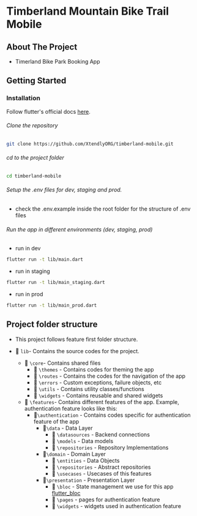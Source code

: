 # Timberland Mountain Bike Trail Mobile

## About The Project

 - Timerland Bike Park Booking App

<!-- GETTING STARTED -->
## Getting Started

### Installation
Follow flutter's official docs [here](https://docs.flutter.dev/get-started/install).


###### Clone the repository
```bash
git clone https://github.com/XtendlyORG/timberland-mobile.git
```

###### cd to the project folder
```bash
cd timberland-mobile
```

###### Setup the .env files for dev, staging and prod.
- check the .env.example inside the root folder for the structure of .env files

###### Run the app in different environments (dev, staging, prod)
 - run in dev
 ```bash
flutter run -t lib/main.dart
 ```
- run in staging
 ```bash
flutter run -t lib/main_staging.dart
 ```
 - run in prod
 ```bash
flutter run -t lib/main_prod.dart
 ```


## Project folder structure
- This project follows feature first folder structure.

- 📁 `lib`- Contains the source codes for the project.
    - 📁 `\core`-  Contains shared files
        - 📁 `\themes` - Contains codes for theming the app
        - 📁 `\routes` - Contains the codes for the navigation of the app
        - 📁 `\errors` - Custom exceptions, failure objects, etc
        - 📁 `\utils` - Contains utility classes/functions
        - 📁 `\widgets` - Contains reusable and shared widgets
    - 📁 `\features`- Contains different 
    features of the app.
        Example, authentication feature looks like this:
        - 📁`\authentication` - Contains codes specific for authentication feature of the app
            - 📁`\data` - Data Layer
                - 📁 `\datasources` - Backend connections
                - 📁 `\models` - Data models
                - 📁 `\repositories` - Repository Implementations
            - 📁`\domain` - Domain Layer 
                - 📁 `\entities` - Data Objects
                - 📁 `\repositories` - Abstract repositories
                - 📁 `\usecases` - Usecases of this features
            - 📁`\presentation` - Presentation Layer
                - 📁 `\bloc` - State management we use for this app [flutter_bloc](https://pub.dev/packages/)
                - 📁 `\pages` - pages for authentication feature
                - 📁 `\widgets` - widgets used in authentication feature 
